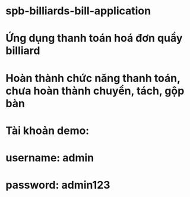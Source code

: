 # spb-billiards-bill-application
# Ứng dụng thanh toán hoá đơn quầy billiard
# Hoàn thành chức năng thanh toán, chưa hoàn thành chuyển, tách, gộp bàn
# Tài khoản demo:
# username: admin
# password: admin123
